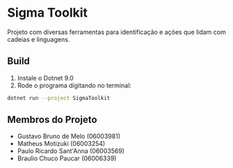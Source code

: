 # Sigma Toolkit

Projeto com diversas ferramentas para identificação e ações que lidam com cadeias e linguagens.

## Build

1. Instale o Dotnet 9.0
2. Rode o programa digitando no terminal:
```sh
dotnet run --project SigmaToolkit
```

## Membros do Projeto

* Gustavo Bruno de Melo (06003981)
* Matheus Motizuki (06003254)
* Paulo Ricardo Sant'Anna (06003569)
* Braulio Chuco Paucar (06006339)